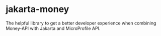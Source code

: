 # jakarta-money
The helpful library to get a better developer experience when combining Money-API with Jakarta and MicroProfile API.
